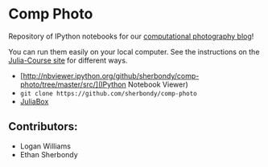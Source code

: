 # Comp Photo

Repository of IPython notebooks for our [computational photography blog](http://comp-photo.tumblr.com)!

You can run them easily on your local computer.
See the instructions on the [Julia-Course site](https://github.com/ivanslapnicar/Julia-Course) for different ways.

- [http://nbviewer.ipython.org/github/sherbondy/comp-photo/tree/master/src/](IPython Notebook Viewer)
- `git clone https://github.com/sherbondy/comp-photo`
- [JuliaBox](http://juliabox.org)

## Contributors:

- Logan Williams
- Ethan Sherbondy
